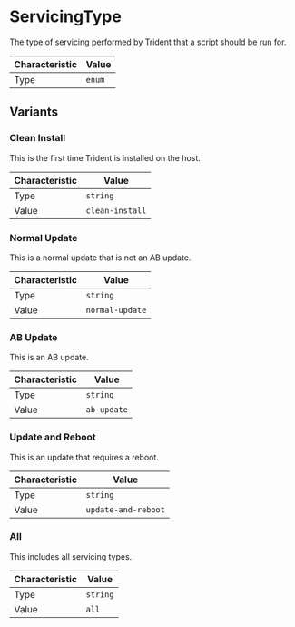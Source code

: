 <!-- THIS FILE IS AUTOMATICALLY GENERATED BY DOCBUILDER, DO NOT EDIT MANUALLY! -->

# ServicingType

The type of servicing performed by Trident that a script should be run for.

| Characteristic | Value  |
| -------------- | ------ |
| Type           | `enum` |

## Variants

### Clean Install

This is the first time Trident is installed on the host.

| Characteristic | Value           |
| -------------- | --------------- |
| Type           | `string`        |
| Value          | `clean-install` |

### Normal Update

This is a normal update that is not an AB update.

| Characteristic | Value           |
| -------------- | --------------- |
| Type           | `string`        |
| Value          | `normal-update` |

### AB Update

This is an AB update.

| Characteristic | Value       |
| -------------- | ----------- |
| Type           | `string`    |
| Value          | `ab-update` |

### Update and Reboot

This is an update that requires a reboot.

| Characteristic | Value               |
| -------------- | ------------------- |
| Type           | `string`            |
| Value          | `update-and-reboot` |

### All

This includes all servicing types.

| Characteristic | Value    |
| -------------- | -------- |
| Type           | `string` |
| Value          | `all`    |

